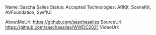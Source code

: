 Name: Sascha Salles
Status: Accepted
Technologies: ARKit, SceneKit, AVFoundation, SwiftUI

AboutMeUrl: https://github.com/saschasalles
SourceUrl: https://github.com/saschasalles/WWDC2021
VideoUrl: 

<!---
EXAMPLE
Name: John Appleseed
Status: Submitted <or> Winner <or> Distinguished <or> Rejected
Technologies: SwiftUI, RealityKit, CoreGraphic

AboutMeUrl: https://linkedin.com/in/johnappleseed
SourceUrl: https://github.com/johnappleseed/wwdc2025
VideoUrl: https://youtu.be/ABCDE123456
-->
